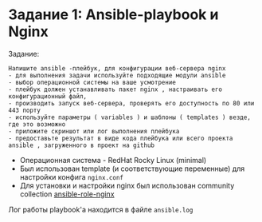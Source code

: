 # Задание 1: Ansible-playbook и Nginx

Задание:

```
Напишите ansible -плейбук, для конфигурации веб-сервера nginx 
- для выполнения задачи используйте подходящие модули ansible
- выбор операционной системы на ваше усмотрение
- плейбук должен устанавливать пакет nginx , настраивать его конфигурационный файл,
- производить запуск веб-сервера, проверять его доступность по 80 или 443 порту
- используйте параметры ( variables ) и шаблоны ( templates ) везде, где это возможно
- приложите скриншот или лог выполнения плейбука
- предоставьте результат в виде кода плейбука или всего проекта ansible , загруженного в проект на github
```

- Операционная система - RedHat Rocky Linux (minimal)
- Был использован template (и соответствующие переменные) для настройки конфига `nginx.conf`
- Для установки и настройки nginx был использован community collection [ansible-role-nginx](https://github.com/nginxinc/ansible-role-nginx)

Лог работы playbook'а находится в файле `ansible.log`
